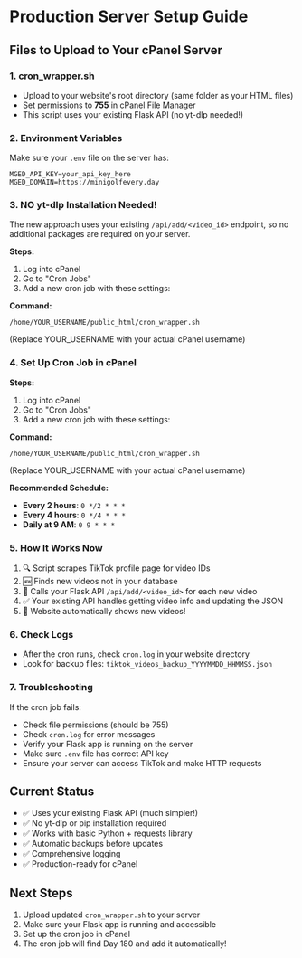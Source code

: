 # Production Server Setup Guide

## Files to Upload to Your cPanel Server

### 1. **cron_wrapper.sh** 
- Upload to your website's root directory (same folder as your HTML files)
- Set permissions to **755** in cPanel File Manager
- This script uses your existing Flask API (no yt-dlp needed!)

### 2. **Environment Variables**
Make sure your `.env` file on the server has:
```
MGED_API_KEY=your_api_key_here
MGED_DOMAIN=https://minigolfevery.day
```

### 3. **NO yt-dlp Installation Needed!**
The new approach uses your existing `/api/add/<video_id>` endpoint, so no additional packages are required on your server.

**Steps:**
1. Log into cPanel
2. Go to "Cron Jobs" 
3. Add a new cron job with these settings:

**Command:**
```
/home/YOUR_USERNAME/public_html/cron_wrapper.sh
```
(Replace YOUR_USERNAME with your actual cPanel username)

### 4. **Set Up Cron Job in cPanel**

**Steps:**
1. Log into cPanel
2. Go to "Cron Jobs" 
3. Add a new cron job with these settings:

**Command:**
```
/home/YOUR_USERNAME/public_html/cron_wrapper.sh
```
(Replace YOUR_USERNAME with your actual cPanel username)

**Recommended Schedule:**
- **Every 2 hours**: `0 */2 * * *` 
- **Every 4 hours**: `0 */4 * * *`
- **Daily at 9 AM**: `0 9 * * *`

### 5. **How It Works Now**
1. 🔍 Script scrapes TikTok profile page for video IDs
2. 🆕 Finds new videos not in your database  
3. 🚀 Calls your Flask API `/api/add/<video_id>` for each new video
4. ✅ Your existing API handles getting video info and updating the JSON
5. 🎉 Website automatically shows new videos!

### 6. **Check Logs**
- After the cron runs, check `cron.log` in your website directory
- Look for backup files: `tiktok_videos_backup_YYYYMMDD_HHMMSS.json`

### 7. **Troubleshooting**
If the cron job fails:
- Check file permissions (should be 755)
- Check `cron.log` for error messages  
- Verify your Flask app is running on the server
- Make sure `.env` file has correct API key
- Ensure your server can access TikTok and make HTTP requests

## Current Status
- ✅ Uses your existing Flask API (much simpler!)
- ✅ No yt-dlp or pip installation required
- ✅ Works with basic Python + requests library
- ✅ Automatic backups before updates
- ✅ Comprehensive logging
- ✅ Production-ready for cPanel

## Next Steps
1. Upload updated `cron_wrapper.sh` to your server
2. Make sure your Flask app is running and accessible
3. Set up the cron job in cPanel
4. The cron job will find Day 180 and add it automatically!
